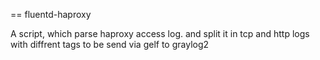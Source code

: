 == fluentd-haproxy

A script, which parse haproxy access log.
and split it in tcp and http logs with diffrent tags to be send via gelf to graylog2 

